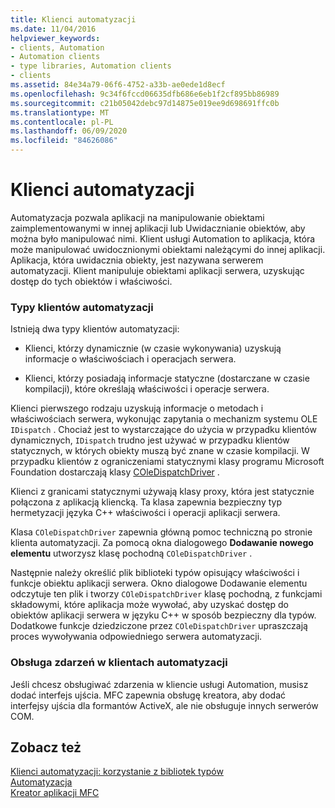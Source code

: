 ```yaml
---
title: Klienci automatyzacji
ms.date: 11/04/2016
helpviewer_keywords:
- clients, Automation
- Automation clients
- type libraries, Automation clients
- clients
ms.assetid: 84e34a79-06f6-4752-a33b-ae0ede1d8ecf
ms.openlocfilehash: 9c34f6fccd06635dfb686e6eb1f2cf895bb86989
ms.sourcegitcommit: c21b05042debc97d14875e019ee9d698691ffc0b
ms.translationtype: MT
ms.contentlocale: pl-PL
ms.lasthandoff: 06/09/2020
ms.locfileid: "84626086"
---
```

# <a name="automation-clients"></a>Klienci automatyzacji

Automatyzacja pozwala aplikacji na manipulowanie obiektami zaimplementowanymi w innej aplikacji lub Uwidacznianie obiektów, aby można było manipulować nimi. Klient usługi Automation to aplikacja, która może manipulować uwidocznionymi obiektami należącymi do innej aplikacji. Aplikacja, która uwidacznia obiekty, jest nazywana serwerem automatyzacji. Klient manipuluje obiektami aplikacji serwera, uzyskując dostęp do tych obiektów i właściwości.

### <a name="types-of-automation-clients"></a>Typy klientów automatyzacji

Istnieją dwa typy klientów automatyzacji:

- Klienci, którzy dynamicznie (w czasie wykonywania) uzyskują informacje o właściwościach i operacjach serwera.

- Klienci, którzy posiadają informacje statyczne (dostarczane w czasie kompilacji), które określają właściwości i operacje serwera.

Klienci pierwszego rodzaju uzyskują informacje o metodach i właściwościach serwera, wykonując zapytania o mechanizm systemu OLE `IDispatch` . Chociaż jest to wystarczające do użycia w przypadku klientów dynamicznych, `IDispatch` trudno jest używać w przypadku klientów statycznych, w których obiekty muszą być znane w czasie kompilacji. W przypadku klientów z ograniczeniami statycznymi klasy programu Microsoft Foundation dostarczają klasy [COleDispatchDriver](reference/coledispatchdriver-class.md) .

Klienci z granicami statycznymi używają klasy proxy, która jest statycznie połączona z aplikacją kliencką. Ta klasa zapewnia bezpieczny typ hermetyzacji języka C++ właściwości i operacji aplikacji serwera.

Klasa `COleDispatchDriver` zapewnia główną pomoc techniczną po stronie klienta automatyzacji. Za pomocą okna dialogowego **Dodawanie nowego elementu** utworzysz klasę pochodną `COleDispatchDriver` .

Następnie należy określić plik biblioteki typów opisujący właściwości i funkcje obiektu aplikacji serwera. Okno dialogowe Dodawanie elementu odczytuje ten plik i tworzy `COleDispatchDriver` klasę pochodną, z funkcjami składowymi, które aplikacja może wywołać, aby uzyskać dostęp do obiektów aplikacji serwera w języku C++ w sposób bezpieczny dla typów. Dodatkowe funkcje dziedziczone przez `COleDispatchDriver` upraszczają proces wywoływania odpowiedniego serwera automatyzacji.

### <a name="handling-events-in-automation-clients"></a>Obsługa zdarzeń w klientach automatyzacji

Jeśli chcesz obsługiwać zdarzenia w kliencie usługi Automation, musisz dodać interfejs ujścia. MFC zapewnia obsługę kreatora, aby dodać interfejsy ujścia dla formantów ActiveX, ale nie obsługuje innych serwerów COM.

## <a name="see-also"></a>Zobacz też

[Klienci automatyzacji: korzystanie z bibliotek typów](automation-clients-using-type-libraries.md)<br/>
[Automatyzacja](automation.md)<br/>
[Kreator aplikacji MFC](reference/mfc-application-wizard.md)
